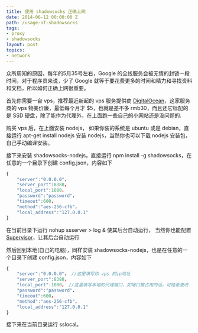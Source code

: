 ```yaml
---
title: 使用 shadowsocks 正确上网
date: 2014-06-12 00:00:00 Z
path: /usage-of-shadowsocks
tags:
- proxy
- shadowsocks
layout: post
topics:
- network
---
```


众所周知的原因，每年的5月35号左右，Google 的全线服务会被无情的封锁一段时间，对于程序员来说，少了 Google 就等于要花费更多的时间和精力和寻找资料和文档，所以如何正确上网很重要。<!--more-->

首先你需要一台 vps，推荐最近新起的 vps 服务提供商 [DigitalOcean](https://www.digitalocean.com/?refcode=08226ee9093c)，这家服务商的 vps 物美价廉，最低每个月才 $5，也就是差不多 rmb30，而且还它标配的是 SSD 硬盘，除了能作为代理外，在上面跑一些自己的小网站还是没问题的.

购买 vps 后，在上面安装 nodejs， 如果你装的系统是 ubuntu 或是 debian，直接运行 apt-get install nodejs 安装 nodejs，当然你也可以下载 nodejs 安装包，自己手动编译安装。

接下来安装 shadowsocks-nodejs，直接运行 npm install -g shadowsocks，在任意的一个目录下创建 config.json，内容如下

```javascript
{
    "server":"0.0.0.0"，
    "server_port":8388，
    "local_port":1080，
    "password":"password"，
    "timeout":600，
    "method":"aes-256-cfb"，
    "local_address":"127.0.0.1"
}
```

在当前目录下运行 nohup ssserver > log & 使其后台自动运行， 当然你也能配置 [Supervisor](https://github.com/clowwindy/shadowsocks-nodejs/wiki/Configure-Shadowsocks-nodejs-with-Supervisor)，让其后台自动运行

然后回到本地(自己的电脑)，同样安装 shadowsocks-nodejs，也是在任意的一个目录下创建 config.json，内容如下

```javascript
{
    "server":"0.0.0.0"， //这里填写你 vps 的ip地址
    "server_port":8388，
    "local_port":1080， //这里填写本地的代理端口，如端口被占用的话，可随意更改
    "password":"password"，
    "timeout":600，
    "method":"aes-256-cfb"，
    "local_address":"127.0.0.1"
}
```

接下来在当前目录运行 sslocal。
